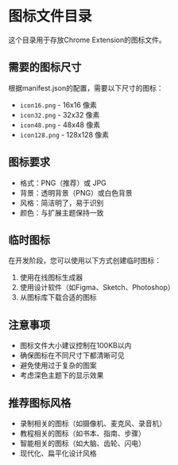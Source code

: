 # 图标文件目录

这个目录用于存放Chrome Extension的图标文件。

## 需要的图标尺寸

根据manifest.json的配置，需要以下尺寸的图标：

- `icon16.png` - 16x16 像素
- `icon32.png` - 32x32 像素  
- `icon48.png` - 48x48 像素
- `icon128.png` - 128x128 像素

## 图标要求

- 格式：PNG（推荐）或 JPG
- 背景：透明背景（PNG）或白色背景
- 风格：简洁明了，易于识别
- 颜色：与扩展主题保持一致

## 临时图标

在开发阶段，您可以使用以下方式创建临时图标：

1. 使用在线图标生成器
2. 使用设计软件（如Figma、Sketch、Photoshop）
3. 从图标库下载合适的图标

## 注意事项

- 图标文件大小建议控制在100KB以内
- 确保图标在不同尺寸下都清晰可见
- 避免使用过于复杂的图案
- 考虑深色主题下的显示效果

## 推荐图标风格

- 录制相关的图标（如摄像机、麦克风、录音机）
- 教程相关的图标（如书本、指南、步骤）
- 智能相关的图标（如大脑、齿轮、闪电）
- 现代化、扁平化设计风格
